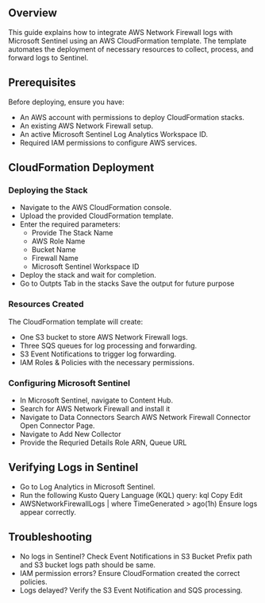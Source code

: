 ## Overview
This guide explains how to integrate AWS Network Firewall logs with Microsoft Sentinel using an AWS CloudFormation template. The template automates the deployment of necessary resources to collect, process, and forward logs to Sentinel.

## Prerequisites
Before deploying, ensure you have:
- An AWS account with permissions to deploy CloudFormation stacks.
- An existing AWS Network Firewall setup.
- An active Microsoft Sentinel Log Analytics Workspace ID.
- Required IAM permissions to configure AWS services.

## CloudFormation Deployment
### Deploying the Stack
- Navigate to the AWS CloudFormation console.
- Upload the provided CloudFormation template.
- Enter the required parameters:
     - Provide The Stack Name
    -  AWS Role Name
    -  Bucket Name
    -  Firewall Name 
    - Microsoft Sentinel Workspace ID
- Deploy the stack and wait for completion.
- Go to Outpts Tab in the stacks Save the output for future purpose
### Resources Created
The CloudFormation template will create:

- One S3 bucket to store AWS Network Firewall logs.
- Three SQS queues for log processing and forwarding.
- S3 Event Notifications to trigger log forwarding.
- IAM Roles & Policies with the necessary permissions.
### Configuring Microsoft Sentinel
- In Microsoft Sentinel, navigate to Content Hub.
- Search for AWS Network Firewall and install it
- Navigate to Data Connectors Search AWS Network Firewall Connector Open Connector Page.
- Navigate to Add New Collector
- Provide the Requried Details Role ARN, Queue URL
  
## Verifying Logs in Sentinel
- Go to Log Analytics in Microsoft Sentinel.
- Run the following Kusto Query Language (KQL) query:
kql
Copy
Edit
- AWSNetworkFirewallLogs
| where TimeGenerated > ago(1h)
Ensure logs appear correctly.
## Troubleshooting
- No logs in Sentinel? Check Event Notifications in S3 Bucket Prefix path and S3 bucket logs path should be same.
- IAM permission errors? Ensure CloudFormation created the correct policies.
- Logs delayed? Verify the S3 Event Notification and SQS processing.
